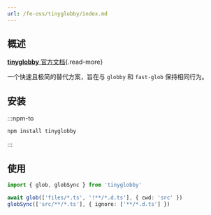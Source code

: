 ```yaml
---
url: /fe-oss/tinyglobby/index.md
---
```

## 概述

[**tinyglobby** 官方文档](https://github.com/SuperchupuDev/tinyglobby){.read-more}

一个快速且极简的替代方案，旨在与 `globby` 和 `fast-glob` 保持相同行为。

## 安装

:::npm-to

```sh
npm install tinyglobby
```

:::

## 使用

```ts
import { glob, globSync } from 'tinyglobby'

await glob(['files/*.ts', '!**/*.d.ts'], { cwd: 'src' })
globSync(['src/**/*.ts'], { ignore: ['**/*.d.ts'] })
```
